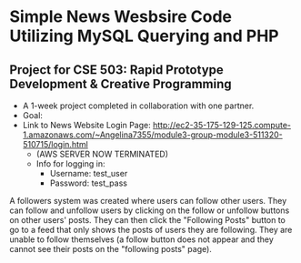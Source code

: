 # Simple News Wesbsire Code Utilizing MySQL Querying and PHP
## Project for CSE 503: Rapid Prototype Development & Creative Programming
- A 1-week project completed in collaboration with one partner.
- Goal:
- Link to News Website Login Page: http://ec2-35-175-129-125.compute-1.amazonaws.com/~Angelina7355/module3-group-module3-511320-510715/login.html
  - (AWS SERVER NOW TERMINATED)
  - Info for logging in:
    - Username: test_user
    - Password: test_pass

A followers system was created where users can follow other users. They can follow and unfollow users by clicking on the follow or unfollow buttons on other users' posts. They can then click the "Following Posts" button to go to a feed that only shows the posts of users they are following. They are unable to follow themselves (a follow button does not appear and they cannot see their posts on the "following posts" page).
